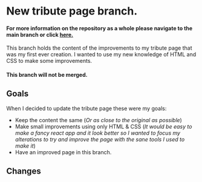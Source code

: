 # New tribute page branch.

#### For more information on the repository as a whole please navigate to the main branch or click [here.](https://github.com/pattisoj/tribute-page-jack-harlow/tree/main)

This branch holds the content of the improvements to my tribute page that was my first ever creation. I wanted to use my new knowledge of HTML and CSS to make some improvements.

#### This branch will not be merged.

## Goals

When I decided to update the tribute page these were my goals:

- Keep the content the same (_Or as close to the original as possible_)
- Make small improvements using only HTML & CSS (_It would be easy to make a fancy react app and it look better so I wanted to focus my alterations to try and improve the page with the sane tools I used to make it_)
- Have an improved page in this branch.

## Changes
